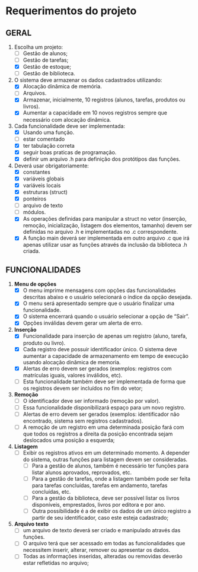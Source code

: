 # Requerimentos do projeto

## GERAL

1. Escolha um projeto:
   - [ ] Gestão de alunos;
   - [ ] Gestão de tarefas;
   - [x] Gestão de estoque;
   - [ ] Gestão de biblioteca.
2. O sistema deve armazenar os dados cadastrados utilizando:
   - [x] Alocação dinâmica de memória.
   - [ ] Arquivos.
   - [x] Armazenar, inicialmente, 10 registros (alunos, tarefas, produtos ou livros).
   - [x] Aumentar a capacidade em 10 novos registros sempre que necessário com alocação dinâmica.
3. Cada funcionalidade deve ser implementada:
   - [x] Usando uma função.
   - [ ] estar comentado
   - [x] ter tabulação correta
   - [x] seguir boas praticas de programação.
   - [x] definir um arquivo .h para definição dos protótipos das funções.
4. Deverá usar obrigatoriamente:
   - [x] constantes
   - [x] variáveis globais
   - [x] variáveis locais
   - [x] estruturas (struct)
   - [x] ponteiros
   - [ ] arquivo de texto
   - [ ] módulos.
   - [x] As operações definidas para manipular a struct no vetor (inserção, remoção, inicialização, listagem dos elementos, tamanho) devem ser definidas no arquivo .h e implementadas no .c correspondente.
   - [x] A função main deverá ser implementada em outro arquivo .c que irá apenas utilizar usar as funções através da inclusão da biblioteca .h criada.

## FUNCIONALIDADES

1. **Menu de opções**
    - [x] O menu imprime mensagens com opções das funcionalidades descritas abaixo e o usuário selecionará o índice da opção desejada.
    - [x] O menu será apresentado sempre que o usuário finalizar uma funcionalidade.
    - [x] O sistema encerrará quando o usuário selecionar a opção de “Sair”.
    - [x] Opções inválidas devem gerar um alerta de erro.
2. **Inserção**
   - [x] Funcionalidade para inserção de apenas um registro (aluno, tarefa, produto ou livro).
   - [x] Cada registro deve possuir identificador único. O sistema deve aumentar a capacidade de armazenamento em tempo de execução usando alocação dinâmica de memoria.
   - [x] Alertas de erro devem ser gerados (exemplos: registros com matrículas iguais, valores inválidos, etc).
   - [ ] Esta funcionalidade também deve ser implementada de forma que os registros devem ser incluídos no fim do vetor;
3. **Remoção**
    - [ ] O identificador deve ser informado (remoção por valor).
    - [ ] Essa funcionalidade disponibilizará espaço para um novo registro.
    - [ ] Alertas de erro devem ser gerados (exemplos: identificador não encontrado, sistema sem registros cadastrados).
    - [ ] A remoção de um registro em uma determinada posição fará com que todos os registros a direita da posição encontrada sejam deslocados uma posição a esquerda;
4. **Listagem**
   - [ ] Exibir os registros ativos em um determinado momento. A depender do sistema, outras funções para listagem devem ser consideradas.
     - [ ] Para a gestão de alunos, também é necessário ter funções para listar alunos aprovados, reprovados, etc.
     - [ ] Para a gestão de tarefas, onde a listagem também pode ser feita para tarefas concluídas, tarefas em andamento, tarefas concluídas, etc.
     - [ ] Para a gestão da biblioteca, deve ser possível listar os livros disponíveis, emprestados, livros por editora e por ano.
     - [ ] Outra possibilidade é a de exibir os dados de um único registro a partir de seu identificador, caso este esteja cadastrado;
5. **Arquivo texto**
   - [ ] um arquivo de texto deverá ser criado e manipulado através das funções.
   - [ ] O arquivo terá que ser acessado em todas as funcionalidades que necessitem inserir, alterar, remover ou apresentar os dados.
   - [ ] Todas as informações inseridas, alteradas ou removidas deverão estar refletidas no arquivo;
